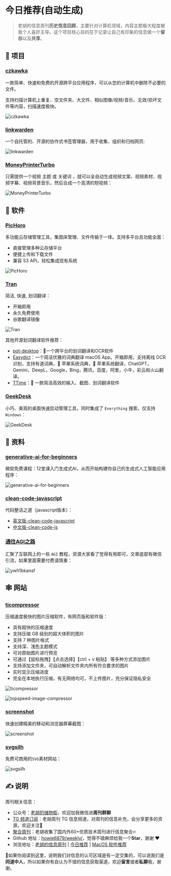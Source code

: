 # 今日推荐(自动生成)

> 老胡的信息周刊**历史信息回顾**，主要针对计算机领域，内容主题极大程度被我个人喜好主导。这个项目核心目的在于记录让自己有印象的信息做一个**留存**以及**共享**。


## 🎯 项目 

### [czkawka](https://github.com/qarmin/czkawka)

一款简单、快速和免费的开源跨平台应用程序，可以从您的计算机中删除不必要的文件。

支持扫描计算机上重复、空文件夹、大文件、相似图像/视频/音乐、无效/损坏文件等内容，扫描速度极快。

![czkawka](https://images-1252557999.file.myqcloud.com/uPic/czkawka.jpg) 

### [linkwarden](https://github.com/linkwarden/linkwarden)

一个自托管的、开源的协作式书签管理器，用于收集、组织和归档网页:

![linkwarden](https://images-1252557999.file.myqcloud.com/uPic/linkwarden.png) 

### [MoneyPrinterTurbo](https://github.com/harry0703/MoneyPrinterTurbo "MoneyPrinterTurbo")

只需提供一个视频 主题 或 关键词 ，就可以全自动生成视频文案、视频素材、视频字幕、视频背景音乐，然后合成一个高清的短视频：

![MoneyPrinterTurbo](https://images-1252557999.file.myqcloud.com/uPic/MoneyPrinterTurbo.jpeg) 

## 🤖 软件 

### [PicHoro](https://github.com/Kuingsmile/PicHoro "PicHoro")

多功能云存储管理工具，集图床管理、文件传输于一体。支持多平台且功能全面：

- 直接管理多种云存储平台
- 便捷上传和下载文件
- 兼容 S3 API，轻松集成现有系统

![PicHoro](https://images-1252557999.file.myqcloud.com/uPic/PicHoro.jpg) 

### [Tran](https://github.com/Borber/Tran)

简洁, 快速, 划词翻译：

- 开箱即用
- 永久免费使用
- 谷歌翻译镜像

![Tran](https://images-1252557999.file.myqcloud.com/uPic/Tran.jpg)

其他开源划词翻译软件推荐：

- [pot-desktop](https://github.com/pot-app/pot-desktop)：🌈一个跨平台的划词翻译和OCR软件
- [Easydict](https://github.com/tisfeng/Easydict)：一个简洁优雅的词典翻译 macOS App。开箱即用，支持离线 OCR 识别，支持有道词典，🍎 苹果系统词典，🍎 苹果系统翻译，ChatGPT，Gemini，DeepL，Google，Bing，腾讯，百度，阿里，小牛，彩云和火山翻译。
- [TTime](https://github.com/inkTimeRecord/TTime)：🚀 一款简洁高效的输入、截图、划词翻译软件 

### [GeekDesk](https://github.com/BookerLiu/GeekDesk)

小巧、美观的桌面快速启动管理工具，同时集成了 `Everything` 搜索，仅支持 `Windows`：

![GeekDesk](https://images-1252557999.file.myqcloud.com/uPic/GeekDesk.png) 

## 👀 资料 

### [generative-ai-for-beginners](https://github.com/microsoft/generative-ai-for-beginners)

微软免费课程：12堂课入门生成式AI，从而开始构建你自己的生成式人工智能应用程序：

![generative-ai-for-beginners](https://images-1252557999.file.myqcloud.com/uPic/generative-ai-for-beginners.png) 

### [clean-code-javascript](https://github.com/ryanmcdermott/clean-code-javascript)

代码整洁之道（javascript版本）：

- [英文版-clean-code-javascript](https://github.com/ryanmcdermott/clean-code-javascript)
- [中文版-clean-code-js](https://github.com/alivebao/clean-code-js) 

### [通往AGI之路](https://ywh1bkansf.feishu.cn/wiki/QPe5w5g7UisbEkkow8XcDmOpn8e)

汇聚了互联网上的一些 `AGI` 教程，资源大家看了觉得有用即可，文章底部有微信引流，如果里面需要付费请慎重：

![ywh1bkansf](https://images-1252557999.file.myqcloud.com/uPic/ywh1bkansf.jpg) 

## 🕸 网站 

### [ticompressor](https://www.ticompressor.com/online/)

压缩速度极快的图片压缩软件，有网页版和软件版：

- 具有超快的压缩速度
- 支持压缩 GB 级别的超大体积的图片
- 支持 7 种图片格式
- 支持深、浅色主题模式
- 可对原始图片进行预览
- 可通过【鼠标拖拽】【点击选择】【ctrl + v 粘贴】 等多种方式添加图片
- 支持添加文件夹，可自动解析文件夹内所有符合要求的图片
- 实时显示压缩进度
- 完全在本地执行压缩，有无网络均可，不上传图片，充分保证隐私安全

![ticompressor](https://images-1252557999.file.myqcloud.com/uPic/ticompressor.jpg)

![topspeed-image-compressor](https://images-1252557999.file.myqcloud.com/uPic/topspeed-image-compressor.png) 

### [screenshot](https://screenshot.rocks/)

快速创建精美的移动和浏览器屏幕截图：

![screenshot](https://images-1252557999.file.myqcloud.com/uPic/screenshot.jpg) 

### [svgsilh](https://svgsilh.com/)

免费可商用的`SVG`素材网站：

![svgsilh](https://images-1252557999.file.myqcloud.com/uPic/svgsilh.jpg) 

## ✍️ 说明

周刊相关信息：

- 公众号：[老胡的储物柜](https://images-1252557999.file.myqcloud.com/uPic/ETIbMe.jpg)，欢迎加我微信进**周刊群聊**
- [TG 频道订阅](https://t.me/howie_weekly)：老胡周刊 TG 信息频道，对周刊的信息补充，会分享更多的资源，欢迎关注👏
- [聚合周刊](https://www.fre321.com/weekly)：老胡收集了国内外60+优质技术周刊进行信息聚合🔥
- Github 地址：[howie6879/weekly/](https://github.com/howie6879/weekly/)，觉得不错麻烦给我一个**Star**，谢谢 ❤️
- 浏览地址：[老胡的信息周刊](https://weekly.howie6879.com) | [今日推荐](https://weekly.howie6879.com/recommend/index.html) | [MacOS 软件推荐](https://weekly.howie6879.com/soft/mac.html)

🙌如果你阅读到这里，说明我们对信息的认可区域是有一定交集的，可以说我们是**同道中人**，所以如果你有自认为不错的信息获取渠道，欢迎**留言**或者**私聊**我，谢谢。